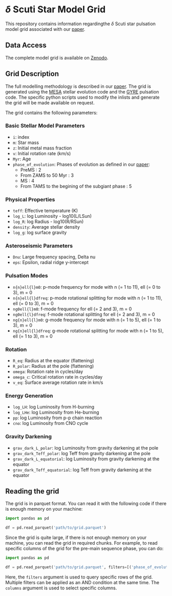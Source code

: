 # $\delta$ Scuti Star Model Grid

This repository contains information regardingthe $\delta$ Scuti star pulsation model grid associated with our [paper](https://arxiv.org/abs/2507.03561).

## Data Access

The complete model grid is available on [Zenodo](https://zenodo.org/records/15839323).

## Grid Description

The full modelling methodology is described in our [paper](https://arxiv.org/abs/2507.03561). The grid is generated using the [MESA](https://docs.mesastar.org/en/latest/) stellar evolution code and the [GYRE](https://gyre.readthedocs.io/en/stable/) pulsation code. The specific python scripts used to modify the inlists and generate the grid will be made available on request.

The grid contains the following parameters:

### Basic Stellar Model Parameters
- `i`: index
- `m`: Star mass
- `z`: Initial metal mass fraction
- `v`: Initial rotation rate (km/s)
- `Myr`: Age
- `phase_of_evolution`: Phases of evolution as defined in our [paper](https://arxiv.org/abs/2507.03561):
  - PreMS : 2
  - From ZAMS to 50 Myr : 3 
  - MS : 4
  - From TAMS to the begining of the subgiant phase : 5

### Physical Properties
- `teff`: Effective temperature (K)
- `log_L`: log Luminosity - log10(L/LSun)
- `log_R`: log Radius - log10(R/RSun)
- `density`: Average stellar density
- `log_g`: log surface gravity

### Asteroseismic Parameters
- `Dnu`: Large frequency spacing, Delta nu
- `eps`: Epsilon, radial ridge y-intercept

### Pulsation Modes
- `n{n}ell{l}m0`: p-mode frequency for mode with n (= 1 to 11), ell (= 0 to 3), m = 0
- `n{n}ell{l}dfreq`: p-mode rotational splitting for mode with n (= 1 to 11), ell (= 0 to 3), m = 0
- `ng0ell{l}m0`: f-mode frequency for ell (= 2 and 3), m = 0
- `ng0ell{l}dfreq`: f-mode rotational splitting for ell (= 2 and 3), m = 0
- `ng{n}ell{l}m0`: g-mode frequency for mode with n (= 1 to 5), ell (= 1 to 3), m = 0
- `ng{n}ell{l}dfreq`: g-mode rotational splitting for mode with n (= 1 to 5), ell (= 1 to 3), m = 0

### Rotation
- `R_eq`: Radius at the equator (flattening)
- `R_polar`: Radius at the pole (flattening)
- `omega`: Rotation rate in cycles/day
- `omega_c`: Critical rotation rate in cycles/day
- `v_eq`: Surface average rotation rate in km/s

### Energy Generation
- `log_LH`: log Luminosity from H-burning
- `log_LHe`: log Luminosity from He-burning
- `pp`: log Luminosity from p-p chain reaction
- `cno`: log Luminosity from CNO cycle

### Gravity Darkening
- `grav_dark_L_polar`: log Luminosity from gravity darkening at the pole
- `grav_dark_Teff_polar`: log Teff from gravity darkening at the pole
- `grav_dark_L_equatorial`: log Luminosity from gravity darkening at the equator
- `grav_dark_Teff_equatorial`: log Teff from gravity darkening at the equator

## Reading the grid

The grid is in parquet format. You can read it with the following code if there is enough memory on your machine:

```python
import pandas as pd

df = pd.read_parquet('path/to/grid.parquet')
```

Since the grid is quite large, if there is not enough memory on your machine, you can read the grid in required chunks. For example, to read specific columns of the grid for the pre-main sequence phase, you can do:

```python
import pandas as pd

df = pd.read_parquet('path/to/grid.parquet', filters=[('phase_of_evolution', '==', 2)], columns=['i', 'm', 'z', 'v', 'Myr', 'teff', 'log_L', 'density', 'Dnu', 'eps'])
```

Here, the `filters` argument is used to query specific rows of the grid. Multiple filters can be applied as an AND condition at the same time. The `columns` argument is used to select specific columns.